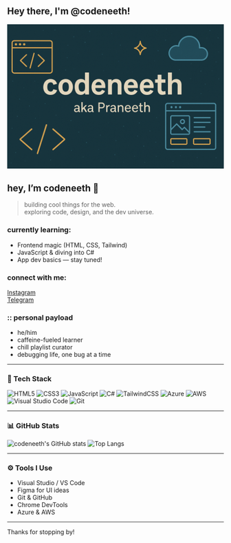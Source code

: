 ## Hey there, I'm @codeneeth!
![Banner](https://raw.githubusercontent.com/codeneeth/codeneeth/refs/heads/main/ff163b4e-5e4c-4de8-a505-8cd19350bb8f.png)

## hey, I’m codeneeth 👾

> building cool things for the web.  
> exploring code, design, and the dev universe.

### currently learning:
- Frontend magic (HTML, CSS, Tailwind)
- JavaScript & diving into C#
- App dev basics — stay tuned!

### connect with me:
[Instagram](https://instagram.com/codeneeth)  
[Telegram](https://t.me/slayerxd)

### :: personal payload
- he/him  
- caffeine-fueled learner  
- chill playlist curator  
- debugging life, one bug at a time  



---

### 🚀 Tech Stack
![HTML5](https://img.shields.io/badge/HTML5-E34F26?style=for-the-badge&logo=html5&logoColor=white)
![CSS3](https://img.shields.io/badge/CSS3-1572B6?style=for-the-badge&logo=css3&logoColor=white)
![JavaScript](https://img.shields.io/badge/JavaScript-F7DF1E?style=for-the-badge&logo=javascript&logoColor=black)
![C#](https://img.shields.io/badge/C%23-239120?style=for-the-badge&logo=c-sharp&logoColor=white)
![TailwindCSS](https://img.shields.io/badge/TailwindCSS-38B2AC?style=for-the-badge&logo=tailwind-css&logoColor=white)
![Azure](https://img.shields.io/badge/Azure-0078D4?style=for-the-badge&logo=microsoft-azure&logoColor=white)
![AWS](https://img.shields.io/badge/AWS-232F3E?style=for-the-badge&logo=amazon-aws&logoColor=white)
![Visual Studio Code](https://img.shields.io/badge/VS%20Code-007ACC?style=for-the-badge&logo=visual-studio-code&logoColor=white)
![Git](https://img.shields.io/badge/Git-F05032?style=for-the-badge&logo=git&logoColor=white)

---

### 📊 GitHub Stats
![codeneeth's GitHub stats](https://github-readme-stats.vercel.app/api?username=codeneeth&show_icons=true&theme=radical)
![Top Langs](https://github-readme-stats.vercel.app/api/top-langs/?username=codeneeth&layout=compact&theme=radical)

---

### ⚙️ Tools I Use
- Visual Studio / VS Code
- Figma for UI ideas
- Git & GitHub
- Chrome DevTools
- Azure & AWS

---

Thanks for stopping by!


<!---
codeneeth/codeneeth is a ✨ special ✨ repository because its `README.md` (this file) appears on your GitHub profile.
You can click the Preview link to take a look at your changes.
--->

